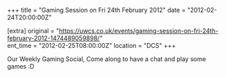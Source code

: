 +++
title = "Gaming Session on Fri 24th February 2012"
date = "2012-02-24T20:00:00Z"

[extra]
original = "https://uwcs.co.uk/events/gaming-session-on-fri-24th-february-2012-1474489059898/"    
ent_time = "2012-02-25T08:00:00Z"
location = "DCS"
+++

Our Weekly Gaming Social, Come along to have a chat and play some games :D

